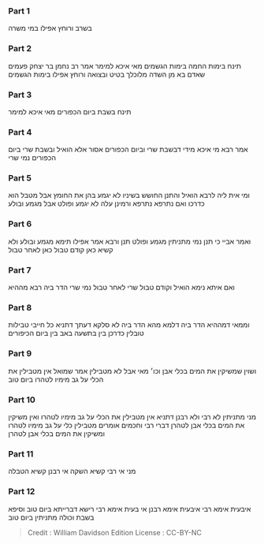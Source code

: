 
### Part 1
בשרב ורוחץ אפילו במי משרה 

### Part 2
תינח בימות החמה בימות הגשמים מאי איכא למימר אמר רב נחמן בר יצחק פעמים שאדם בא מן השדה מלוכלך בטיט ובצואה ורוחץ אפילו בימות הגשמים 

### Part 3
תינח בשבת ביום הכפורים מאי איכא למימר 

### Part 4
אמר רבא מי איכא מידי דבשבת שרי וביום הכפורים אסור אלא הואיל ובשבת שרי ביום הכפורים נמי שרי

### Part 5
ומי אית ליה לרבא הואיל והתנן החושש בשיניו לא יגמע בהן את החומץ אבל מטבל הוא כדרכו ואם נתרפא נתרפא ורמינן עלה לא יגמע ופולט אבל מגמע ובולע 

### Part 6
ואמר אביי כי תנן נמי מתניתין מגמע ופולט תנן ורבא אמר אפילו תימא מגמע ובולע ולא קשיא כאן קודם טבול כאן לאחר טבול 

### Part 7
ואם איתא נימא הואיל וקודם טבול שרי לאחר טבול נמי שרי הדר ביה רבא מההיא 

### Part 8
וממאי דמההיא הדר ביה דלמא מהא הדר ביה לא סלקא דעתך דתניא כל חייבי טבילות טובלין כדרכן בין בתשעה באב בין ביום הכיפורים 

### Part 9
ושוין שמשיקין את המים בכלי אבן וכו׳ מאי אבל לא מטבילין אמר שמואל אין מטבילין את הכלי על גב מימיו לטהרו ביום טוב 

### Part 10
מני מתניתין לא רבי ולא רבנן דתניא אין מטבילין את הכלי על גב מימיו לטהרו ואין משיקין את המים בכלי אבן לטהרן דברי רבי וחכמים אומרים מטבילין כלי על גב מימיו לטהרו ומשיקין את המים בכלי אבן לטהרן 

### Part 11
מני אי רבי קשיא השקה אי רבנן קשיא הטבלה 

### Part 12
איבעית אימא רבי איבעית אימא רבנן אי בעית אימא רבי רישא דברייתא ביום טוב וסיפא בשבת וכולה מתניתין ביום טוב

>Credit : William Davidson Edition
>License : CC-BY-NC
